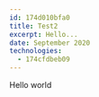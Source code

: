 ```yaml
---
id: 174d010bfa0
title: Test2
excerpt: Hello...
date: September 2020
technologies:
  - 174cfdbeb09
---
```

Hello world